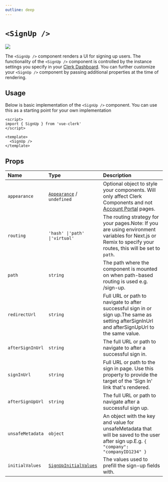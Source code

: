 ```yaml
---
outline: deep
---
```


# `<SignUp />`

<img src="https://clerk.com/_next/image?url=%2Fdocs%2Fimages%2Fui-components%2Fcomponent-sign_up.svg&w=1080&q=75" />

The `<SignUp />` component renders a UI for signing up users. The functionality of the `<SignUp />` component is controlled by the instance settings you specify in your [Clerk Dashboard](https://dashboard.clerk.com). You can further customize your `<SignUp />` component by passing additional properties at the time of rendering.

## Usage

Below is basic implementation of the `<SignUp />` component. You can use this as a starting point for your own implementation

```vue
<script>
import { SignUp } from 'vue-clerk'
</script>

<template>
  <SignUp />
</template>
```

## Props

|Name|Type|Description|
|:----|:----|:----|
|`appearance`|[`Appearance`](https://clerk.com/docs/components/customization/overview) / `undefined`|Optional object to style your components. Will only affect Clerk Components and not [Account Portal](https://clerk.com/docs/account-portal/overview) pages.|
|`routing`|`'hash' \|'path' \|'virtual'`|The routing strategy for your pages.Note: If you are using environment variables for Next.js or Remix to specify your routes, this will be set to `path`.|
|`path`|`string`|The path where the component is mounted on when path-based routing is used e.g. /sign-up.|
|`redirectUrl`|`string`|Full URL or path to navigate to after successful sign in or sign up.The same as setting afterSignInUrl and afterSignUpUrl to the same value.|
|`afterSignInUrl`|`string`|The full URL or path to navigate to after a successful sign in.|
|`signInUrl`|`string`|Full URL or path to the sign in page. Use this property to provide the target of the 'Sign In' link that's rendered.|
|`afterSignUpUrl`|`string`|The full URL or path to navigate after a successful sign up.|
|`unsafeMetadata`|`object`|An object with the key and value for unsafeMetadata that will be saved to the user after sign up.E.g. `{ "company": "companyID1234" }`|
|`initialValues`|[`SignUpInitialValues`](https://clerk.com/docs/references/javascript/types/sign-up-initial-values)|The values used to prefill the sign-up fields with.|
